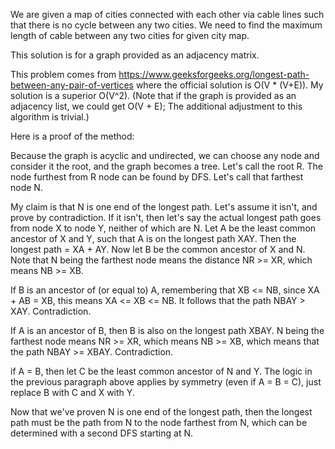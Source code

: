 We are given a map of cities connected with each other via cable lines such that there is no cycle between any two cities. We need to find the maximum length of cable between any two cities for given city map.

This solution is for a graph provided as an adjacency matrix.

This problem comes from https://www.geeksforgeeks.org/longest-path-between-any-pair-of-vertices where the official solution is O(V * (V+E)). My solution is a superior O(V^2). (Note that if the graph is provided as an adjacency list, we could get O(V + E); The additional adjustment to this algorithm is trivial.)

Here is a proof of the method:

Because the graph is acyclic and undirected, we can choose any node and consider it the root, and the graph becomes a tree. Let's call the root R. The node furthest from R node can be found by DFS. Let's call that farthest node N.

My claim is that N is one end of the longest path. Let's assume it isn't, and prove by contradiction. If it isn't, then let's say the actual longest path goes from node X to node Y, neither of which are N. Let A be the least common ancestor of X and Y, such that A is on the longest path XAY. Then the longest path = XA + AY. Now let B be the common ancestor of X and N. Note that N being the farthest node means the distance NR >= XR, which means NB >= XB.

If B is an ancestor of (or equal to) A, remembering that XB <= NB, since XA + AB = XB, this means XA <= XB <= NB. It follows that the path NBAY > XAY. Contradiction.

If A is an ancestor of B, then B is also on the longest path XBAY. N being the farthest node means NR >= XR, which means NB >= XB, which means that the path NBAY >= XBAY. Contradiction.

if A = B, then let C be the least common ancestor of N and Y. The logic in the previous paragraph above applies by symmetry (even if A = B = C), just replace B with C and X with Y.

Now that we've proven N is one end of the longest path, then the longest path must be the path from N to the node farthest from N, which can be determined with a second DFS starting at N.
